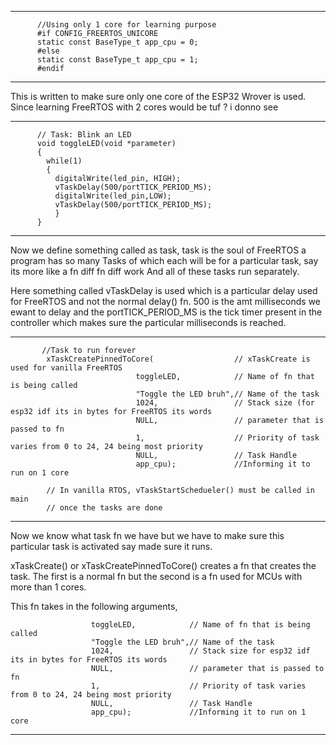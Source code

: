 -------------------------------------------------------------------

          //Using only 1 core for learning purpose
          #if CONFIG_FREERTOS_UNICORE
          static const BaseType_t app_cpu = 0;
          #else
          static const BaseType_t app_cpu = 1;
          #endif

-------------------------------------------------------------------
This is written to make sure only one core of the ESP32 Wrover is used. Since learning FreeRTOS with 2 cores would be tuf ? i donno see


-------------------------------------------------------------------

          // Task: Blink an LED
          void toggleLED(void *parameter)
          {
            while(1)
            {
              digitalWrite(led_pin, HIGH);
              vTaskDelay(500/portTICK_PERIOD_MS);
              digitalWrite(led_pin,LOW);
              vTaskDelay(500/portTICK_PERIOD_MS);
              }
          }

-------------------------------------------------------------------
Now we define something called as task, task is the soul of FreeRTOS
a program has so many Tasks of which each will be for a particular task,  say its more like a fn diff fn diff work
And all of these tasks run separately.

Here something called vTaskDelay is used which is a particular delay used for FreeRTOS and not the normal delay() fn.
500 is the amt milliseconds we ewant to delay and the portTICK_PERIOD_MS is the tick timer present in the controller which makes sure the particular milliseconds is reached.

-------------------------------------------------------------------
           //Task to run forever
            xTaskCreatePinnedToCore(                  // xTaskCreate is used for vanilla FreeRTOS
                                toggleLED,            // Name of fn that is being called
                                "Toggle the LED bruh",// Name of the task
                                1024,                 // Stack size (for esp32 idf its in bytes for FreeRTOS its words
                                NULL,                 // parameter that is passed to fn
                                1,                    // Priority of task varies from 0 to 24, 24 being most priority
                                NULL,                 // Task Handle
                                app_cpu);             //Informing it to run on 1 core
          
            // In vanilla RTOS, vTaskStartSchedueler() must be called in main
            // once the tasks are done   
-------------------------------------------------------------------
Now we know what task fn we have but we have to make sure this particular task is activated say made sure it runs.

xTaskCreate() or xTaskCreatePinnedToCore() creates a fn that creates the task.
The first is a normal fn but the second is a fn used for MCUs with more than 1 cores.

This fn takes in the following arguments,

                      toggleLED,            // Name of fn that is being called
                      "Toggle the LED bruh",// Name of the task
                      1024,                 // Stack size for esp32 idf its in bytes for FreeRTOS its words
                      NULL,                 // parameter that is passed to fn
                      1,                    // Priority of task varies from 0 to 24, 24 being most priority
                      NULL,                 // Task Handle
                      app_cpu);             //Informing it to run on 1 core


-------------------------------------------------------------------
